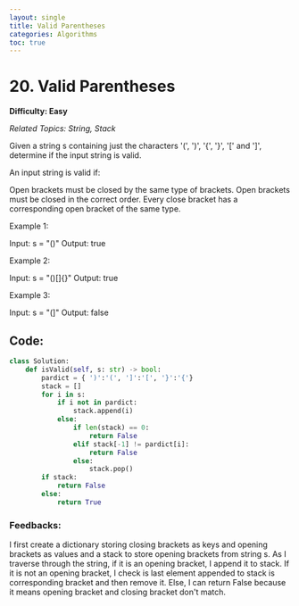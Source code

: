 ```yaml
---
layout: single
title: Valid Parentheses
categories: Algorithms
toc: true
---
```


# 20. Valid Parentheses

**Difficulty: Easy**

*Related Topics: String, Stack*

Given a string s containing just the characters '(', ')', '{', '}', '[' and ']', determine if the input string is valid.

An input string is valid if:

Open brackets must be closed by the same type of brackets.
Open brackets must be closed in the correct order.
Every close bracket has a corresponding open bracket of the same type.
 
Example 1:

Input: s = "()"
Output: true

Example 2:

Input: s = "()[]{}"
Output: true

Example 3:

Input: s = "(]"
Output: false

## Code:
```python
class Solution:
    def isValid(self, s: str) -> bool:
        pardict = { ')':'(', ']':'[', '}':'{'}
        stack = []
        for i in s:
            if i not in pardict:
                stack.append(i)
            else:
                if len(stack) == 0:
                    return False
                elif stack[-1] != pardict[i]:
                    return False
                else:
                    stack.pop()
        if stack:
            return False
        else:
            return True
```            
### Feedbacks: 
I first create a dictionary storing closing brackets as keys and opening brackets as values and a stack to store opening brackets from string s.
As I traverse through the string, if it is an opening bracket, I append it to stack. If it is not an opening bracket, I check is last element appended to
stack is corresponding bracket and then remove it. Else, I can return False because it means opening bracket and closing bracket don't match.